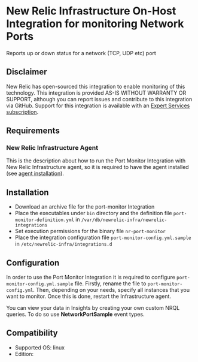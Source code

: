 # New Relic Infrastructure On-Host Integration for monitoring Network Ports

Reports up or down status for a network (TCP, UDP etc) port

## Disclaimer

New Relic has open-sourced this integration to enable monitoring of this technology. This integration is provided AS-IS WITHOUT WARRANTY OR SUPPORT, although you can report issues and contribute to this integration via GitHub. Support for this integration is available with an [Expert Services subscription](https://newrelic.com/expertservices).

## Requirements

### New Relic Infrastructure Agent

This is the description about how to run the Port Monitor Integration with New Relic Infrastructure agent, so it is required to have the agent installed (see [agent installation](https://docs.newrelic.com/docs/infrastructure/new-relic-infrastructure/installation/install-infrastructure-linux)).

## Installation

* Download an archive file for the port-monitor Integration
* Place the executables under `bin` directory and the definition file `port-monitor-definition.yml` in `/var/db/newrelic-infra/newrelic-integrations`
* Set execution permissions for the binary file `nr-port-monitor`
* Place the integration configuration file `port-monitor-config.yml.sample` in `/etc/newrelic-infra/integrations.d`

## Configuration

In order to use the Port Monitor Integration it is required to configure `port-monitor-config.yml.sample` file. Firstly, rename the file to `port-monitor-config.yml`. Then, depending on your needs, specify all instances that you want to monitor. Once this is done, restart the Infrastructure agent.

You can view your data in Insights by creating your own custom NRQL queries. To
do so use **NetworkPortSample** event types.

## Compatibility

* Supported OS: linux
* Edition:
